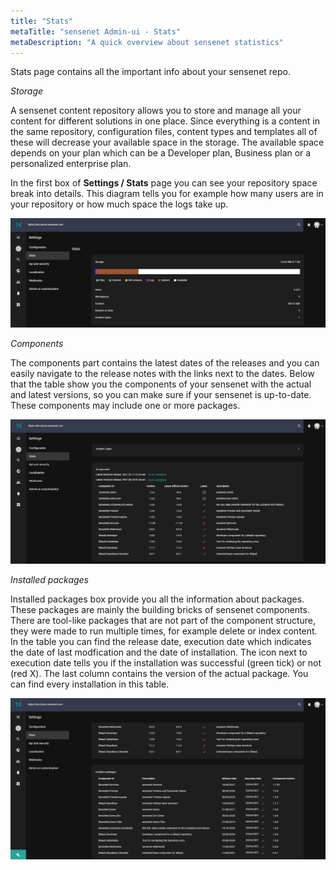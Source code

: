 ```yaml
---
title: "Stats"
metaTitle: "sensenet Admin-ui - Stats"
metaDescription: "A quick overview about sensenet statistics"
---
```


Stats page contains all the important info about your sensenet repo.

*Storage*

A sensenet content repository allows you to store and manage all your content for different solutions in one place. Since everything is a content in the same repository, configuration files, content types and templates all of these will decrease your available space in the storage. The available space depends on your plan which can be a Developer plan, Business plan or a personalized enterprise plan.

In the first box of **Settings / Stats** page you can see your repository space break into details. This diagram tells you for example how many users are in your repository or how much space the logs take up.

![Storage](./img/stats_storage.png "Storage")

*Components*

The components part contains the latest dates of the releases and you can easily navigate to the release notes with the links next to the dates.
Below that the table show you the components of your sensenet with the actual and latest versions, so you can make sure if your sensenet is up-to-date.
These components may include one or more packages.

![Components](./img/stats_components.png "Components")

*Installed packages*

Installed packages box provide you all the information about packages. These packages are mainly the building bricks of sensenet components. There are tool-like packages that are not part of the component structure, they were made to run multiple times, for example delete or index content.
In the table you can find the release date, execution date which indicates the date of last modfication and the date of installation. The icon next to execution date tells you if the installation was successful (green tick) or not (red X). The last column contains the version of the actual package.
You can find every installation in this table.

![Installed packages](./img/stats_installed_packages.png "Installed packages")
